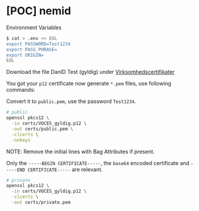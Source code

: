 # [POC] nemid

Environment Variables

```bash
$ cat > .env << EOL
export PASSWORD=Test1234
export PASS_PHRASE=
export ORIGIN=
EOL
```

Download the file DanID Test (gyldig) under [Virksomhedscertifikater](https://www.nets.eu/dk-da/kundeservice/nemid-tjenesteudbyder/NemID-tjenesteudbyderpakken/Pages/OCES-II-certifikat-eksempler.aspx)

You got your `p12` certificate now generate `*.pem` files, use following commands:

Convert it to `public.pem`, use the password `Test1234`.

```bash
# public
openssl pkcs12 \
  -in certs/VOCES_gyldig.p12 \
  -out certs/public.pem \
  -clcerts \
  -nokeys
```

NOTE: Remove the initial lines with Bag Attributes if present.

Only the `-----BEGIN CERTIFICATE-----`, the `base64` encoded certificate and `-----END CERTIFICATE-----` are relevant.

```bash
# private
openssl pkcs12 \
  -in certs/VOCES_gyldig.p12 \
  -clcerts \
  -out certs/private.pem
```
